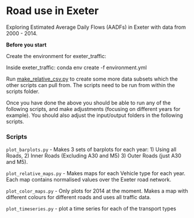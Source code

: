 # Road use in Exeter

Exploring Estimated Average Daily Flows (AADFs) in Exeter with data from 2000 - 2014.

**Before you start**

Create the environment for exeter_traffic:

Inside exeter_traffic:
conda env create -f environment.yml

Run [make_relative_csv.py](/scripts/make_relative_csv.py) to create some more data subsets
which the other scripts can pull from.   The scripts need to be run from
within the scripts folder.

Once you have done the above you should be able to run any of the following scripts, and make adjustments (focusing on
different years for example). You should also adjust the input/output folders in the following scripts. 

### Scripts

`plot_barplots.py`  - Makes 3 sets of barplots for each year: 1) Using all Roads, 2) Inner Roads (Excluding A30 and M5) 3) Outer Roads 
(just A30 and M5). 

`plot_relative_maps.py`  - Makes maps for each Vehicle type for each year. Each map contains normalised values over the Exeter road 
network.

`plot_color_maps.py` - Only plots for 2014 at the moment. Makes a map with different colours for different roads and uses all traffic data.

`plot_timeseries.py` - plot a time series for each of the transport types

